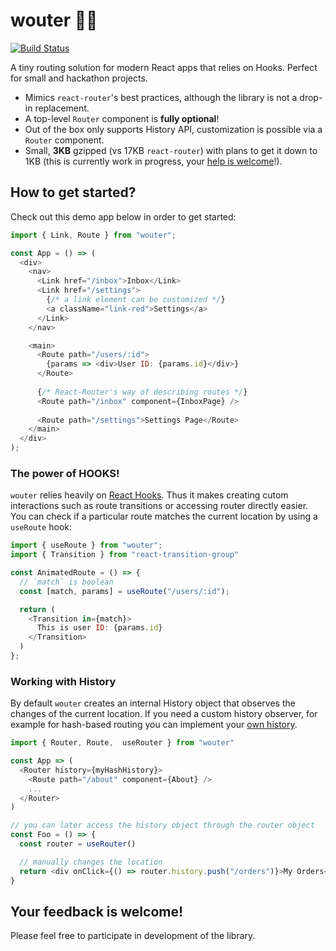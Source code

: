 # wouter 👩‍✈️

[![Build Status](https://travis-ci.org/molefrog/wouter.svg?branch=master)](https://travis-ci.org/molefrog/wouter)

A tiny routing solution for modern React apps that relies on Hooks. Perfect for small and hackathon projects.

  - Mimics `react-router`'s best practices, although the library is not a drop-in replacement.
  - A top-level `Router` component is **fully optional**!
  - Out of the box only supports History API, customization is possible via a `Router` component.
  - Small, **3KB** gzipped (vs 17KB `react-router`) with plans to get it down to 1KB (this is currently work in progress, your [help is welcome](https://github.com/molefrog/wouter/pulls)!).
  
## How to get started?
Check out this demo app below in order to get started:

```js
import { Link, Route } from "wouter";

const App = () => (
  <div>
    <nav>
      <Link href="/inbox">Inbox</Link>
      <Link href="/settings">
        {/* a link element can be customized */}
        <a className="link-red">Settings</a>
      </Link>
    </nav>

    <main>
      <Route path="/users/:id">
        {params => <div>User ID: {params.id}</div>}
      </Route>
      
      {/* React-Router's way of describing routes */}
      <Route path="/inbox" component={InboxPage} />
      
      <Route path="/settings">Settings Page</Route>
    </main>
  </div>
);
```

### The power of HOOKS!
`wouter` relies heavily on [React Hooks](https://reactjs.org/docs/hooks-intro.html). Thus it makes creating cutom interactions such as route transitions or accessing router directly easier. You can check if a particular route matches the current location by using a `useRoute` hook:

```js
import { useRoute } from "wouter";
import { Transition } from "react-transition-group"

const AnimatedRoute = () => {
  // `match` is boolean
  const [match, params] = useRoute("/users/:id");

  return (
    <Transition in={match}>
      This is user ID: {params.id}
    </Transition>
  )
};
```

### Working with History
By default `wouter` creates an internal History object that observes the changes of the current location. If you need a custom history observer, for example for hash-based routing you can implement your [own history](https://github.com/molefrog/wouter/blob/master/history.js).

```js
import { Router, Route,  useRouter } from "wouter"

const App => (
  <Router history={myHashHistory}>
    <Route path="/about" component={About} />
    ...
  </Router>
)

// you can later access the history object through the router object
const Foo = () => {
  const router = useRouter()

  // manually changes the location
  return <div onClick={() => router.history.push("/orders")}>My Orders</div>
}
```

## Your feedback is welcome!
Please feel free to participate in development of the library.
